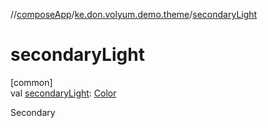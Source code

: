 //[composeApp](../../index.md)/[ke.don.volyum.demo.theme](index.md)/[secondaryLight](secondary-light.md)

# secondaryLight

[common]\
val [secondaryLight](secondary-light.md): [Color](https://developer.android.com/reference/kotlin/androidx/compose/ui/graphics/Color.html)

Secondary